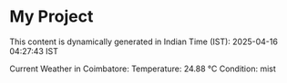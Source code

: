 # My Project

This content is dynamically generated in Indian Time (IST): 2025-04-16 04:27:43 IST


Current Weather in Coimbatore:
Temperature: 24.88 °C
Condition: mist
